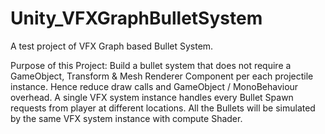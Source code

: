 # Unity_VFXGraphBulletSystem
A test project of VFX Graph based Bullet System.

Purpose of this Project:
Build a bullet system that does not require a GameObject, Transform & Mesh Renderer Component per each projectile instance.
Hence reduce draw calls and GameObject / MonoBehaviour overhead.
A single VFX system instance handles every Bullet Spawn requests from player at different locations.
All the Bullets will be simulated by the same VFX system instance with compute Shader.


